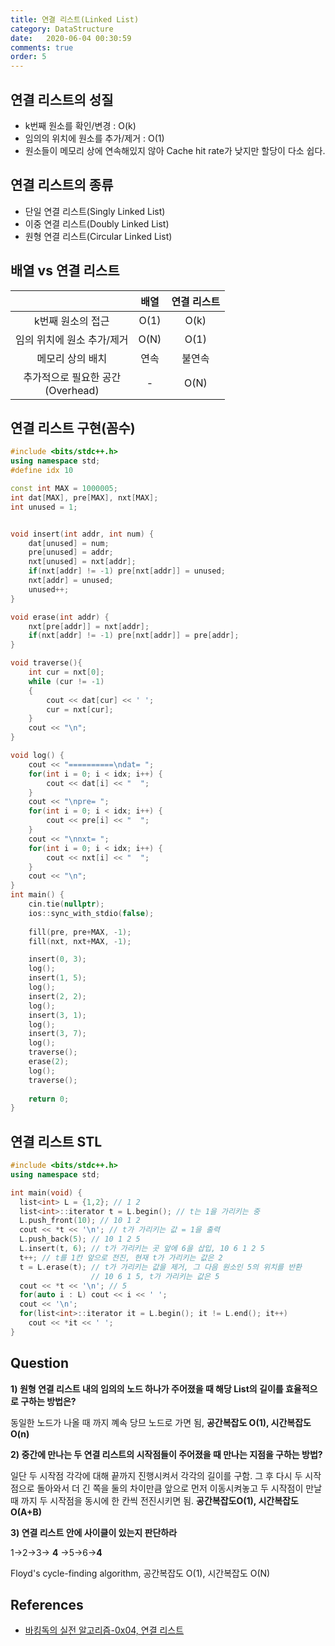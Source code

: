 ```yaml
---
title: 연결 리스트(Linked List)
category: DataStructure
date:   2020-06-04 00:30:59
comments: true
order: 5
---
```


## 연결 리스트의 성질
* k번째 원소를 확인/변경 : O(k)
* 임의의 위치에 원소를 추가/제거 : O(1)
* 원소들이 메모리 상에 연속해있지 않아 Cache hit rate가 낮지만 할당이 다소 쉽다.

## 연결 리스트의 종류
* 단일 연결 리스트(Singly Linked List)
* 이중 연결 리스트(Doubly Linked List)
* 원형 연결 리스트(Circular Linked List)

## 배열 vs 연결 리스트

|   |  <center>배열</center> |  <center>연결 리스트</center> |
|:--------:|:--------:|:--------:|
|k번째 원소의 접근|O(1)|O(k)|
|임의 위치에 원소 추가/제거|O(N)|O(1)|
|메모리 상의 배치|연속|불연속|
|추가적으로 필요한 공간<br/>(Overhead)| - | O(N) |


## 연결 리스트 구현(꼼수)

```cpp
#include <bits/stdc++.h>
using namespace std;
#define idx 10

const int MAX = 1000005;
int dat[MAX], pre[MAX], nxt[MAX];
int unused = 1;


void insert(int addr, int num) {
    dat[unused] = num;
    pre[unused] = addr;
    nxt[unused] = nxt[addr];
    if(nxt[addr] != -1) pre[nxt[addr]] = unused;
    nxt[addr] = unused;
    unused++;
}

void erase(int addr) {
    nxt[pre[addr]] = nxt[addr];
    if(nxt[addr] != -1) pre[nxt[addr]] = pre[addr];
}

void traverse(){
    int cur = nxt[0];
    while (cur != -1)
    {
        cout << dat[cur] << ' ';
        cur = nxt[cur];
    }
    cout << "\n";
}

void log() {
    cout << "==========\ndat= ";
    for(int i = 0; i < idx; i++) {
        cout << dat[i] << "  ";
    }
    cout << "\npre= ";
    for(int i = 0; i < idx; i++) {
        cout << pre[i] << "  ";
    }
    cout << "\nnxt= ";
    for(int i = 0; i < idx; i++) {
        cout << nxt[i] << "  ";
    }
    cout << "\n";
}
int main() {
    cin.tie(nullptr);
    ios::sync_with_stdio(false);
    
    fill(pre, pre+MAX, -1);
    fill(nxt, nxt+MAX, -1);

    insert(0, 3);
    log();
    insert(1, 5);
    log();
    insert(2, 2);
    log();
    insert(3, 1);
    log();
    insert(3, 7);
    log();
    traverse();
    erase(2);
    log();
    traverse();
    
    return 0;
}
```

## 연결 리스트 STL

```cpp
#include <bits/stdc++.h>
using namespace std;

int main(void) {
  list<int> L = {1,2}; // 1 2
  list<int>::iterator t = L.begin(); // t는 1을 가리키는 중
  L.push_front(10); // 10 1 2
  cout << *t << '\n'; // t가 가리키는 값 = 1을 출력
  L.push_back(5); // 10 1 2 5
  L.insert(t, 6); // t가 가리키는 곳 앞에 6을 삽입, 10 6 1 2 5
  t++; // t를 1칸 앞으로 전진, 현재 t가 가리키는 값은 2
  t = L.erase(t); // t가 가리키는 값을 제거, 그 다음 원소인 5의 위치를 반환
                  // 10 6 1 5, t가 가리키는 값은 5
  cout << *t << '\n'; // 5
  for(auto i : L) cout << i << ' ';
  cout << '\n';
  for(list<int>::iterator it = L.begin(); it != L.end(); it++)
    cout << *it << ' ';
}
```

## Question
__1) 원형 연결 리스트 내의 임의의 노드 하나가 주어졌을 때 해당 List의 길이를 효율적으로 구하는 방법은?__

동일한 노드가 나올 때 까지 꼐속 당므 노드로 가면 됨, __공간복잡도 O(1), 시간복잡도 O(n)__

__2) 중간에 만나는 두 연결 리스트의 시작점들이 주어졌을 때 만나는 지점을 구하는 방법?__

일단 두 시작점 각각에 대해 끝까지 진행시켜서 각각의 길이를 구함. 그 후 다시 두 시작점으로 돌아와서 더 긴 쪽을 둘의 차이만큼 앞으로 먼저 이동시켜놓고 두 시작점이 만날 때 까지 두 시작점을 동시에 한 칸씩 전진시키면 됨. __공간복잡도O(1), 시간복잡도O(A+B)__

__3) 연결 리스트 안에 사이클이 있는지 판단하라__

1->2->3-> __4__ ->5->6->__4__

Floyd's cycle-finding algorithm, 공간복잡도 O(1), 시간복잡도 O(N)



## References
* [바킹독의 실전 알고리즘-0x04, 연결 리스트](https://www.youtube.com/watch?v=C6MX5u7r72E)